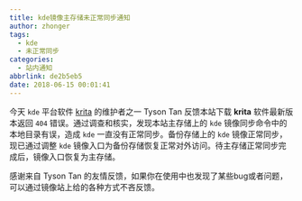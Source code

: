 ```yaml
---
title: kde镜像主存储未正常同步通知
author: zhonger
tags:
  - kde
  - 未正常同步
categories:
  - 站内通知
abbrlink: de2b5eb5
date: 2018-06-15 00:01:41
---
```


今天 `kde` 平台软件 [krita](https://krita.org/) 的维护者之一  Tyson Tan 反馈本站下载 **krita** 软件最新版本返回 `404` 错误。通过调查和核实，发现本站主存储上的 `kde` 镜像同步命令中的本地目录有误，造成 `kde` 一直没有正常同步。备份存储上的 `kde` 镜像正常同步，现已通过调整 `kde` 镜像入口为备份存储恢复正常对外访问。待主存储正常同步完成后，镜像入口恢复为主存储。

感谢来自 Tyson Tan 的友情反馈，如果你在使用中也发现了某些bug或者问题，可以通过镜像站上给的各种方式不吝反馈。